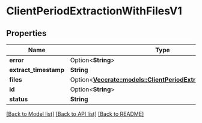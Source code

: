 # ClientPeriodExtractionWithFilesV1

## Properties

Name | Type | Description | Notes
------------ | ------------- | ------------- | -------------
**error** | Option<**String**> |  | [optional]
**extract_timestamp** | **String** |  |
**files** | Option<[**Vec<crate::models::ClientPeriodExtractionFileResultV1>**](client.ExtractionFileResultV1.md)> |  | [optional]
**id** | Option<**String**> |  | [optional]
**status** | **String** |  |

[[Back to Model list]](../README.md#documentation-for-models) [[Back to API list]](../README.md#documentation-for-api-endpoints) [[Back to README]](../README.md)
